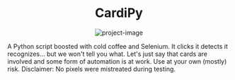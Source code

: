 <h1 align="center" id="title">CardiPy</h1>

<p align="center"><img src="https://www.google.com/url?sa=i&amp;url=https%3A%2F%2Fwww.flaticon.com%2Ffree-icon%2Fcard-game_6466150&amp;psig=AOvVaw1xBKXmAXM9mzP6uMuFIK-Y&amp;ust=1753188643490000&amp;source=images&amp;cd=vfe&amp;opi=89978449&amp;ved=0CBUQjRxqFwoTCMiivOX-zY4DFQAAAAAdAAAAABAE" alt="project-image"></p>

<p id="description">A Python script boosted with cold coffee and Selenium. It clicks it detects it recognizes... but we won't tell you what. Let's just say that cards are involved and some form of automation is at work. Use at your own (mostly) risk. Disclaimer: No pixels were mistreated during testing.</p>
